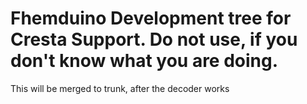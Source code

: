 Fhemduino Development tree for Cresta Support. Do not use, if you don't know what you are doing.
=========
This will be merged to trunk, after the decoder works


